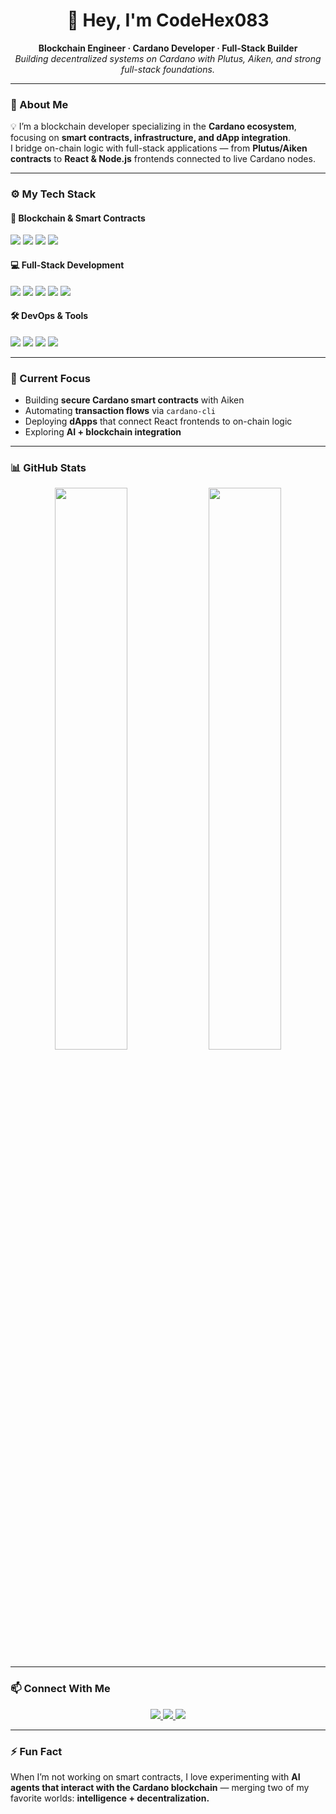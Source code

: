 <h1 align="center">👋 Hey, I'm CodeHex083</h1>

<p align="center">
  <b>Blockchain Engineer · Cardano Developer · Full-Stack Builder</b><br/>
  <i>Building decentralized systems on Cardano with Plutus, Aiken, and strong full-stack foundations.</i>
</p>

---

### 🧠 About Me  
💡 I’m a blockchain developer specializing in the **Cardano ecosystem**, focusing on **smart contracts, infrastructure, and dApp integration**.  
I bridge on-chain logic with full-stack applications — from **Plutus/Aiken contracts** to **React & Node.js** frontends connected to live Cardano nodes.

---

### ⚙️ My Tech Stack

#### 🧩 Blockchain & Smart Contracts
<p align="left">
  <img src="https://img.shields.io/badge/Cardano-%230E4B80.svg?style=for-the-badge&logo=cardano&logoColor=white"/>
  <img src="https://img.shields.io/badge/Plutus-%2342B983.svg?style=for-the-badge"/>
  <img src="https://img.shields.io/badge/Aiken-%23E36B2C.svg?style=for-the-badge"/>
  <img src="https://img.shields.io/badge/cardano--cli-%23181717.svg?style=for-the-badge"/>
</p>

#### 💻 Full-Stack Development
<p align="left">
  <img src="https://img.shields.io/badge/React-%2361DAFB.svg?style=for-the-badge&logo=react&logoColor=black"/>
  <img src="https://img.shields.io/badge/Vite-%23646CFF.svg?style=for-the-badge&logo=vite&logoColor=white"/>
  <img src="https://img.shields.io/badge/Node.js-%23339933.svg?style=for-the-badge&logo=node.js&logoColor=white"/>
  <img src="https://img.shields.io/badge/Express-%23000000.svg?style=for-the-badge&logo=express&logoColor=white"/>
  <img src="https://img.shields.io/badge/PostgreSQL-%234169E1.svg?style=for-the-badge&logo=postgresql&logoColor=white"/>
</p>

#### 🛠 DevOps & Tools
<p align="left">
  <img src="https://img.shields.io/badge/Docker-%232496ED.svg?style=for-the-badge&logo=docker&logoColor=white"/>
  <img src="https://img.shields.io/badge/Linux-%23FCC624.svg?style=for-the-badge&logo=linux&logoColor=black"/>
  <img src="https://img.shields.io/badge/GitHub_Actions-%232088FF.svg?style=for-the-badge&logo=githubactions&logoColor=white"/>
  <img src="https://img.shields.io/badge/Git-%23F05033.svg?style=for-the-badge&logo=git&logoColor=white"/>
</p>

---

### 🔭 Current Focus  
- Building **secure Cardano smart contracts** with Aiken  
- Automating **transaction flows** via `cardano-cli`  
- Deploying **dApps** that connect React frontends to on-chain logic  
- Exploring **AI + blockchain integration**

---

### 📊 GitHub Stats

<p align="center">
  <img width="48%" src="https://github-readme-stats.vercel.app/api?username=CodeHex083&show_icons=true&theme=tokyonight" />
  <img width="48%" src="https://github-readme-streak-stats.herokuapp.com/?user=CodeHex083&theme=tokyonight" />
</p>

---

### 📫 Connect With Me
<p align="center">
  <a href="https://github.com/CodeHex083">
    <img src="https://img.shields.io/badge/GitHub-%23181717.svg?style=for-the-badge&logo=github&logoColor=white"/>
  </a>
  <a href="https://twitter.com/yourhandle">
    <img src="https://img.shields.io/badge/X_(Twitter)-%23000000.svg?style=for-the-badge&logo=x&logoColor=white"/>
  </a>
  <a href="mailto:your.email@example.com">
    <img src="https://img.shields.io/badge/Email-%23EA4335.svg?style=for-the-badge&logo=gmail&logoColor=white"/>
  </a>
</p>

---

### ⚡ Fun Fact  
When I’m not working on smart contracts, I love experimenting with **AI agents that interact with the Cardano blockchain** — merging two of my favorite worlds: **intelligence + decentralization.**
